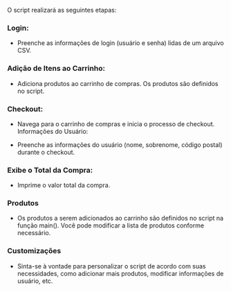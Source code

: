O script realizará as seguintes etapas:

### Login:

* Preenche as informações de login (usuário e senha) lidas de um arquivo CSV.

### Adição de Itens ao Carrinho:

* Adiciona produtos ao carrinho de compras. Os produtos são definidos no script.

### Checkout:

* Navega para o carrinho de compras e inicia o processo de checkout.
Informações do Usuário:

* Preenche as informações do usuário (nome, sobrenome, código postal) durante o checkout.
### Exibe o Total da Compra:

* Imprime o valor total da compra.

### Produtos
* Os produtos a serem adicionados ao carrinho são definidos no script na função main(). Você pode modificar a lista de produtos conforme necessário.

### Customizações
* Sinta-se à vontade para personalizar o script de acordo com suas necessidades, como adicionar mais produtos, modificar informações de usuário, etc.
